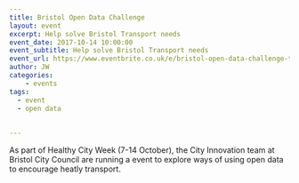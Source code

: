 ```yaml
---
title: Bristol Open Data Challenge
layout: event
excerpt: Help solve Bristol Transport needs
event_date: 2017-10-14 10:00:00
event_subtitle: Help solve Bristol Transport needs
event_url: https://www.eventbrite.co.uk/e/bristol-open-data-challenge-transport-for-a-healthier-bristol-registration-38110681073
author: JW
categories: 
    - events
tags:
  - event
  - open data
 
 
---
```


As part of Healthy City Week  (7-14 October), the City Innovation team at Bristol City Council are running a event to 
explore ways of using open data to encourage heatly transport.



